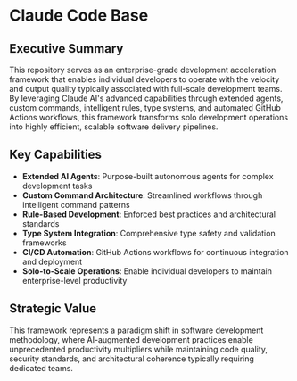 # Claude Code Base

## Executive Summary

This repository serves as an enterprise-grade development acceleration framework that enables individual developers to operate with the velocity and output quality typically associated with full-scale development teams. By leveraging Claude AI's advanced capabilities through extended agents, custom commands, intelligent rules, type systems, and automated GitHub Actions workflows, this framework transforms solo development operations into highly efficient, scalable software delivery pipelines.

## Key Capabilities

- **Extended AI Agents**: Purpose-built autonomous agents for complex development tasks
- **Custom Command Architecture**: Streamlined workflows through intelligent command patterns
- **Rule-Based Development**: Enforced best practices and architectural standards
- **Type System Integration**: Comprehensive type safety and validation frameworks
- **CI/CD Automation**: GitHub Actions workflows for continuous integration and deployment
- **Solo-to-Scale Operations**: Enable individual developers to maintain enterprise-level productivity

## Strategic Value

This framework represents a paradigm shift in software development methodology, where AI-augmented development practices enable unprecedented productivity multipliers while maintaining code quality, security standards, and architectural coherence typically requiring dedicated teams.